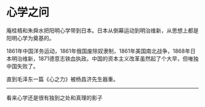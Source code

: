 # 心学之问

庵桂梧和朱舜水把阳明心学带到日本。日本从倒幕运动到明治维新，从思想上都是阳明心学为奠基的。

1861年中国洋务运动，1861年俄国废除奴隶制，1861年美国南北战争，1868年日本明治维新，1871德意志铁血执政。中国的资本主义改革虽然起了个大早，但唯独中国失败了。

直到毛泽东一篇《心之力》被杨昌济先生器重。

***

看来心学还是很有独到之处和真理的影子
